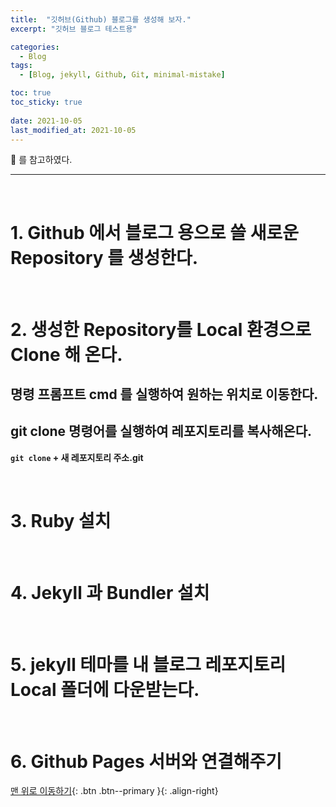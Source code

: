```yaml
---
title:  "깃허브(Github) 블로그를 생성해 보자." 
excerpt: "깃허브 블로그 테스트용"

categories:
  - Blog
tags:
  - [Blog, jekyll, Github, Git, minimal-mistake]

toc: true
toc_sticky: true
 
date: 2021-10-05
last_modified_at: 2021-10-05
---
```


🎀 를 참고하였다.

---
<br>

# 1. Github 에서 블로그 용으로 쓸 새로운 Repository 를 생성한다.


<br>

# 2. 생성한 Repository를 Local 환경으로 Clone 해 온다.

## 명령 프롬프트 cmd 를 실행하여 원하는 위치로 이동한다.



## git clone 명령어를 실행하여 레포지토리를 복사해온다.


**`git clone` + 새 레포지토리 주소.git**


<br>

# 3. Ruby 설치


<br>

# 4. Jekyll 과 Bundler 설치 


<br>

# 5. jekyll 테마를 내 블로그 레포지토리 Local 폴더에 다운받는다.


<br>

# 6. Github Pages 서버와 연결해주기


[맨 위로 이동하기](#){: .btn .btn--primary }{: .align-right}